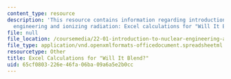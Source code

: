 ```yaml
---
content_type: resource
description: 'This resource contains information regarding introduction to nuclear
  engineering and ionizing radiation: Excel calculations for "Will It Blend?".'
file: null
file_location: /coursemedia/22-01-introduction-to-nuclear-engineering-and-ionizing-radiation-fall-2016/65cf0803226e46fa06ba09a6a5e2b0cc_ps7_sol_WillItBlend-Calcs.xlsx
file_type: application/vnd.openxmlformats-officedocument.spreadsheetml.sheet
resourcetype: Other
title: Excel Calculations for "Will It Blend?"
uid: 65cf0803-226e-46fa-06ba-09a6a5e2b0cc
---
```

